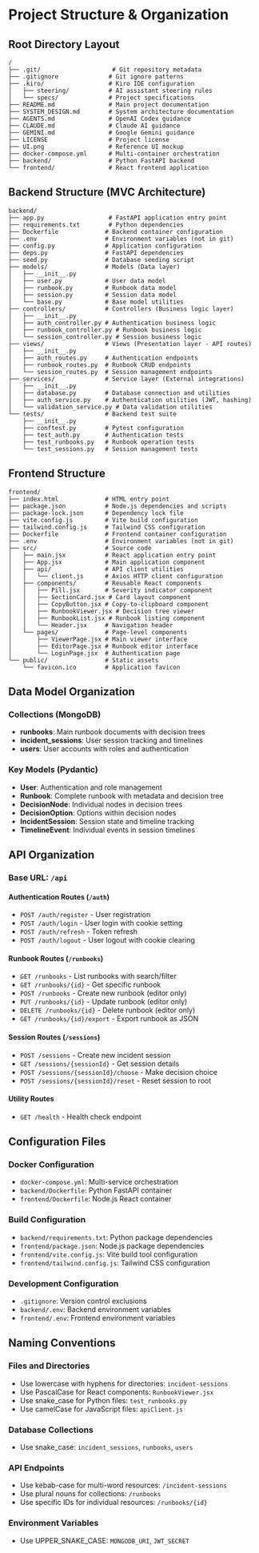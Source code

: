 # Project Structure & Organization

## Root Directory Layout

```
/
├── .git/                    # Git repository metadata
├── .gitignore              # Git ignore patterns
├── .kiro/                  # Kiro IDE configuration
│   ├── steering/           # AI assistant steering rules
│   └── specs/              # Project specifications
├── README.md               # Main project documentation
├── SYSTEM_DESIGN.md        # System architecture documentation
├── AGENTS.md               # OpenAI Codex guidance
├── CLAUDE.md               # Claude AI guidance
├── GEMINI.md               # Google Gemini guidance
├── LICENSE                 # Project license
├── UI.png                  # Reference UI mockup
├── docker-compose.yml      # Multi-container orchestration
├── backend/                # Python FastAPI backend
└── frontend/               # React frontend application
```

## Backend Structure (MVC Architecture)

```
backend/
├── app.py                  # FastAPI application entry point
├── requirements.txt        # Python dependencies
├── Dockerfile             # Backend container configuration
├── .env                   # Environment variables (not in git)
├── config.py              # Application configuration
├── deps.py                # FastAPI dependencies
├── seed.py                # Database seeding script
├── models/                # Models (Data layer)
│   ├── __init__.py
│   ├── user.py            # User data model
│   ├── runbook.py         # Runbook data model
│   ├── session.py         # Session data model
│   └── base.py            # Base model utilities
├── controllers/           # Controllers (Business logic layer)
│   ├── __init__.py
│   ├── auth_controller.py # Authentication business logic
│   ├── runbook_controller.py # Runbook business logic
│   └── session_controller.py # Session business logic
├── views/                 # Views (Presentation layer - API routes)
│   ├── __init__.py
│   ├── auth_routes.py     # Authentication endpoints
│   ├── runbook_routes.py  # Runbook CRUD endpoints
│   └── session_routes.py  # Session management endpoints
├── services/              # Service layer (External integrations)
│   ├── __init__.py
│   ├── database.py        # Database connection and utilities
│   ├── auth_service.py    # Authentication utilities (JWT, hashing)
│   └── validation_service.py # Data validation utilities
└── tests/                 # Backend test suite
    ├── __init__.py
    ├── conftest.py        # Pytest configuration
    ├── test_auth.py       # Authentication tests
    ├── test_runbooks.py   # Runbook operation tests
    └── test_sessions.py   # Session management tests
```

## Frontend Structure

```
frontend/
├── index.html             # HTML entry point
├── package.json           # Node.js dependencies and scripts
├── package-lock.json      # Dependency lock file
├── vite.config.js         # Vite build configuration
├── tailwind.config.js     # Tailwind CSS configuration
├── Dockerfile             # Frontend container configuration
├── .env                   # Environment variables (not in git)
├── src/                   # Source code
│   ├── main.jsx           # React application entry point
│   ├── App.jsx            # Main application component
│   ├── api/               # API client utilities
│   │   └── client.js      # Axios HTTP client configuration
│   ├── components/        # Reusable React components
│   │   ├── Pill.jsx       # Severity indicator component
│   │   ├── SectionCard.jsx # Card layout component
│   │   ├── CopyButton.jsx # Copy-to-clipboard component
│   │   ├── RunbookViewer.jsx # Decision tree viewer
│   │   ├── RunbookList.jsx # Runbook listing component
│   │   └── Header.jsx     # Navigation header
│   └── pages/             # Page-level components
│       ├── ViewerPage.jsx # Main viewer interface
│       ├── EditorPage.jsx # Runbook editor interface
│       └── LoginPage.jsx  # Authentication page
└── public/                # Static assets
    └── favicon.ico        # Application favicon
```

## Data Model Organization

### Collections (MongoDB)
- **runbooks**: Main runbook documents with decision trees
- **incident_sessions**: User session tracking and timelines
- **users**: User accounts with roles and authentication

### Key Models (Pydantic)
- **User**: Authentication and role management
- **Runbook**: Complete runbook with metadata and decision tree
- **DecisionNode**: Individual nodes in decision trees
- **DecisionOption**: Options within decision nodes
- **IncidentSession**: Session state and timeline tracking
- **TimelineEvent**: Individual events in session timelines

## API Organization

### Base URL: `/api`

#### Authentication Routes (`/auth`)
- `POST /auth/register` - User registration
- `POST /auth/login` - User login with cookie setting
- `POST /auth/refresh` - Token refresh
- `POST /auth/logout` - User logout with cookie clearing

#### Runbook Routes (`/runbooks`)
- `GET /runbooks` - List runbooks with search/filter
- `GET /runbooks/{id}` - Get specific runbook
- `POST /runbooks` - Create new runbook (editor only)
- `PUT /runbooks/{id}` - Update runbook (editor only)
- `DELETE /runbooks/{id}` - Delete runbook (editor only)
- `GET /runbooks/{id}/export` - Export runbook as JSON

#### Session Routes (`/sessions`)
- `POST /sessions` - Create new incident session
- `GET /sessions/{sessionId}` - Get session details
- `POST /sessions/{sessionId}/choose` - Make decision choice
- `POST /sessions/{sessionId}/reset` - Reset session to root

#### Utility Routes
- `GET /health` - Health check endpoint

## Configuration Files

### Docker Configuration
- `docker-compose.yml`: Multi-service orchestration
- `backend/Dockerfile`: Python FastAPI container
- `frontend/Dockerfile`: Node.js React container

### Build Configuration
- `backend/requirements.txt`: Python package dependencies
- `frontend/package.json`: Node.js package dependencies
- `frontend/vite.config.js`: Vite build tool configuration
- `frontend/tailwind.config.js`: Tailwind CSS configuration

### Development Configuration
- `.gitignore`: Version control exclusions
- `backend/.env`: Backend environment variables
- `frontend/.env`: Frontend environment variables

## Naming Conventions

### Files and Directories
- Use lowercase with hyphens for directories: `incident-sessions`
- Use PascalCase for React components: `RunbookViewer.jsx`
- Use snake_case for Python files: `test_runbooks.py`
- Use camelCase for JavaScript files: `apiClient.js`

### Database Collections
- Use snake_case: `incident_sessions`, `runbooks`, `users`

### API Endpoints
- Use kebab-case for multi-word resources: `/incident-sessions`
- Use plural nouns for collections: `/runbooks`
- Use specific IDs for individual resources: `/runbooks/{id}`

### Environment Variables
- Use UPPER_SNAKE_CASE: `MONGODB_URI`, `JWT_SECRET`
